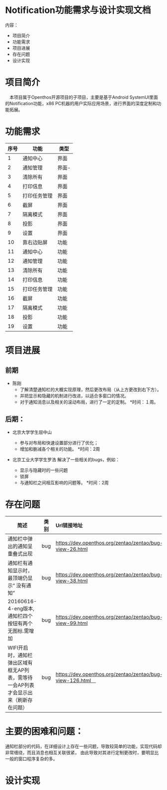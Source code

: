 # Notification功能需求与设计实现文档

内容：
* 项目简介
* 功能需求
* 项目进展
* 存在问题
* 设计实现


# 项目简介
　本项目属于Openthos开源项目的子项目，主要是基于Android SystemUI里面的Notification功能，x86 PC机器的用户实际应用场景，进行界面的深度定制和功能拓展。

# 功能需求
| 序号 	| 功能	| 类型 	|
| ----- | ---- | ----- |
| 1 | 通知中心 | 界面 |
| 2 | 通知管理 | 界面- |
| 3 | 清除所有 | 界面 |
| 4 | 打印信息 | 界面 |
| 5 | 打印任务管理 | 界面 |
| 6 | 截屏 | 界面 |
| 7 | 隔离模式 | 界面 |
| 8 | 投影 | 界面 |
| 9 | 设置 | 界面 |
| 10 | 靠右边贴屏 | 功能 |
| 11 | 通知中心 | 功能 |
| 12 | 通知管理 | 功能 |
| 13 | 清除所有 | 功能 |
| 14 | 打印信息 | 功能 |
| 15 | 打印任务管理 | 功能 |
| 16 | 截屏 | 功能 |
| 17 | 隔离模式 | 功能 |
| 18 | 投影 | 功能 |
| 19 | 设置 | 功能 |

# 项目进展

## 前期
- 陈刚
  * 了解清楚通知栏的大概实现原理，然后更改布局（从上方更改到右下方）。
  * 并把显示和隐藏的机制进行改进，以适合多窗口的情况。
  * 对于通知消息以及相关的滚动布局，进行了一定的定制。
    *时间：１周。

## 后期：
- 北京大学学生屈中山
  * 参与对布局和快速设置部分进行了优化；
  * 增加和删减各个相关的功能。
    *时间：2周

- 北京工业大学学生罗浩
解决了一些相关的bugs，例如：
  * 显示与隐藏时的一些问题
  * 锁屏
  * 与通知栏之间相互影响的问题等。
    *时间：2周

# 存在问题
| 简述  | 类别  | Url链接地址 |
| ---- |------- |:---------|
| 通知栏中弹出的通知呈重叠式出现 | bug | https://dev.openthos.org/zentao/zentao/bug-view-26.html |
| 通知栏有通知显示时，最顶端仍显示“ 没有通知” | bug | https://dev.openthos.org/zentao/zentao/bug-view-38.html |
| 20160616-4-eng版本, 通知栏四个按钮有两个无图标.需增加 | bug |	https://dev.openthos.org/zentao/zentao/bug-view-99.html |
|  WIFI开启时，通知栏弹出区域有框无AP列表，需等待一会AP列表才会显示出来（刷新存在问题） 	| bug | https://dev.openthos.org/zentao/zentao/bug-view-126.html　 |　


# 主要的困难和问题：
通知栏部分的代码，在详细设计上存在一些问题，导致较简单的功能，实现代码却非常缠绕，而且消息也相互关联很紧，
由此导致对其进行定制更改时，要明显比一般的窗口程序复杂的多。

# 设计实现
